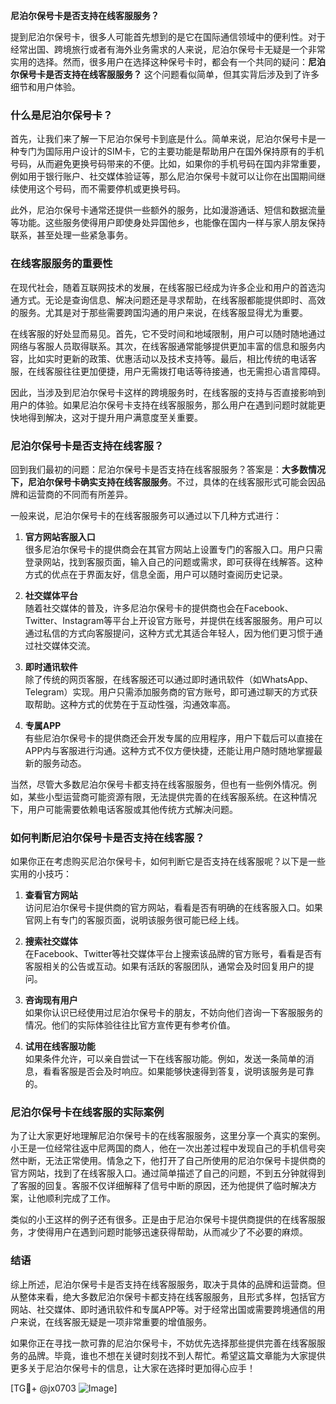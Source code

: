 **尼泊尔保号卡是否支持在线客服服务？**

提到尼泊尔保号卡，很多人可能首先想到的是它在国际通信领域中的便利性。对于经常出国、跨境旅行或者有海外业务需求的人来说，尼泊尔保号卡无疑是一个非常实用的选择。然而，很多用户在选择这种保号卡时，都会有一个共同的疑问：**尼泊尔保号卡是否支持在线客服服务？** 这个问题看似简单，但其实背后涉及到了许多细节和用户体验。

### 什么是尼泊尔保号卡？

首先，让我们来了解一下尼泊尔保号卡到底是什么。简单来说，尼泊尔保号卡是一种专门为国际用户设计的SIM卡，它的主要功能是帮助用户在国外保持原有的手机号码，从而避免更换号码带来的不便。比如，如果你的手机号码在国内非常重要，例如用于银行账户、社交媒体验证等，那么尼泊尔保号卡就可以让你在出国期间继续使用这个号码，而不需要停机或更换号码。

此外，尼泊尔保号卡通常还提供一些额外的服务，比如漫游通话、短信和数据流量等功能。这些服务使得用户即使身处异国他乡，也能像在国内一样与家人朋友保持联系，甚至处理一些紧急事务。

### 在线客服服务的重要性

在现代社会，随着互联网技术的发展，在线客服已经成为许多企业和用户的首选沟通方式。无论是查询信息、解决问题还是寻求帮助，在线客服都能提供即时、高效的服务。尤其是对于那些需要跨国沟通的用户来说，在线客服显得尤为重要。

在线客服的好处显而易见。首先，它不受时间和地域限制，用户可以随时随地通过网络与客服人员取得联系。其次，在线客服通常能够提供更加丰富的信息和服务内容，比如实时更新的政策、优惠活动以及技术支持等。最后，相比传统的电话客服，在线客服往往更加便捷，用户无需拨打电话等待接通，也无需担心语言障碍。

因此，当涉及到尼泊尔保号卡这样的跨境服务时，在线客服的支持与否直接影响到用户的体验。如果尼泊尔保号卡支持在线客服服务，那么用户在遇到问题时就能更快地得到解决，这对于提升用户满意度至关重要。

### 尼泊尔保号卡是否支持在线客服？

回到我们最初的问题：尼泊尔保号卡是否支持在线客服服务？答案是：**大多数情况下，尼泊尔保号卡确实支持在线客服服务**。不过，具体的在线客服形式可能会因品牌和运营商的不同而有所差异。

一般来说，尼泊尔保号卡的在线客服服务可以通过以下几种方式进行：

1. **官方网站客服入口**  
   很多尼泊尔保号卡的提供商会在其官方网站上设置专门的客服入口。用户只需登录网站，找到客服页面，输入自己的问题或需求，即可获得在线解答。这种方式的优点在于界面友好，信息全面，用户可以随时查阅历史记录。

2. **社交媒体平台**  
   随着社交媒体的普及，许多尼泊尔保号卡的提供商也会在Facebook、Twitter、Instagram等平台上开设官方账号，并提供在线客服服务。用户可以通过私信的方式向客服提问，这种方式尤其适合年轻人，因为他们更习惯于通过社交媒体交流。

3. **即时通讯软件**  
   除了传统的网页客服，在线客服还可以通过即时通讯软件（如WhatsApp、Telegram）实现。用户只需添加服务商的官方账号，即可通过聊天的方式获取帮助。这种方式的优势在于互动性强，沟通效率高。

4. **专属APP**  
   有些尼泊尔保号卡的提供商还会开发专属的应用程序，用户下载后可以直接在APP内与客服进行沟通。这种方式不仅方便快捷，还能让用户随时随地掌握最新的服务动态。

当然，尽管大多数尼泊尔保号卡都支持在线客服服务，但也有一些例外情况。例如，某些小型运营商可能资源有限，无法提供完善的在线客服系统。在这种情况下，用户可能需要依赖电话客服或其他传统方式解决问题。

### 如何判断尼泊尔保号卡是否支持在线客服？

如果你正在考虑购买尼泊尔保号卡，如何判断它是否支持在线客服呢？以下是一些实用的小技巧：

1. **查看官方网站**  
   访问尼泊尔保号卡提供商的官方网站，看看是否有明确的在线客服入口。如果官网上有专门的客服页面，说明该服务很可能已经上线。

2. **搜索社交媒体**  
   在Facebook、Twitter等社交媒体平台上搜索该品牌的官方账号，看看是否有客服相关的公告或互动。如果有活跃的客服团队，通常会及时回复用户的提问。

3. **咨询现有用户**  
   如果你认识已经使用过尼泊尔保号卡的朋友，不妨向他们咨询一下客服服务的情况。他们的实际体验往往比官方宣传更有参考价值。

4. **试用在线客服功能**  
   如果条件允许，可以亲自尝试一下在线客服功能。例如，发送一条简单的消息，看看客服是否会及时响应。如果能够快速得到答复，说明该服务是可靠的。

### 尼泊尔保号卡在线客服的实际案例

为了让大家更好地理解尼泊尔保号卡的在线客服服务，这里分享一个真实的案例。小王是一位经常往返中尼两国的商人，他在一次出差过程中发现自己的手机信号突然中断，无法正常使用。情急之下，他打开了自己所使用的尼泊尔保号卡提供商的官方网站，找到了在线客服入口。通过简单描述了自己的问题，不到五分钟就得到了客服的回复。客服不仅详细解释了信号中断的原因，还为他提供了临时解决方案，让他顺利完成了工作。

类似的小王这样的例子还有很多。正是由于尼泊尔保号卡提供商提供的在线客服服务，才使得用户在遇到问题时能够迅速获得帮助，从而减少了不必要的麻烦。

### 结语

综上所述，尼泊尔保号卡是否支持在线客服服务，取决于具体的品牌和运营商。但从整体来看，绝大多数尼泊尔保号卡都支持在线客服服务，且形式多样，包括官方网站、社交媒体、即时通讯软件和专属APP等。对于经常出国或需要跨境通信的用户来说，在线客服无疑是一项非常重要的增值服务。

如果你正在寻找一款可靠的尼泊尔保号卡，不妨优先选择那些提供完善在线客服服务的品牌。毕竟，谁也不想在关键时刻找不到人帮忙。希望这篇文章能为大家提供更多关于尼泊尔保号卡的信息，让大家在选择时更加得心应手！

[TG💪+ @jx0703 ![Image](https://github.com/user-attachments/assets/dbca1d08-cadb-493c-b0ec-ad6f7a83f270)]